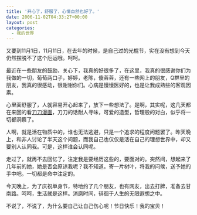 ```yaml
---
title: '开心了，舒服了，心情自然也好了。'
date: 2006-11-02T04:33:27+00:00
layout: post
categories:
  - 我的世界
---
```


又要到11月1日，11月11日，在去年的时候，是自己过的光棍节，实在没有想到今天仍然摆脱不了这个厄运哦。呵呵。

最近在一些朋友的鼓励，关心下，我真的好很多了，在这里，我真的很感谢你们为我做的一切，葡萄两口子，婷婷，老陈，傻蓉蓉，还有一些网上的朋友，Q群里的朋友，我真的很感动，很谢谢你们。心病是慢慢医好的，也是让我成熟些的客观因素。

心里面舒服了，人就容易开心起来了，放下一些想法了。是啊，其实呢，这几天都在来回的看[刀刀漫画](http://www.daodaodog.com)，刀刀的话耐人寻味，可爱的造型，哲理般的对白，似乎将一切都洞察了。

人啊，就是活在物质中的，谁也无法逃避，只是一个追求的程度问题罢了。昨天晚上，和非人讨论了半天这个问题，而我自己也仅仅是活在自己的理想世界中，却又要别人认同我。可是，这样谁会认同呢。

走过了，就再不去回忆了，注定我是要经历这些的，要面对的。突然间，想起来了几年前的她，她是否会原谅我呢？我不知道。寄一片树叶，将我的问候，送予她的手中吧。一切都是命中注定的。

今天晚上，为了庆祝单身节，特地约了几个朋友，也有网友，出去打牌，准备去甘南路。呵呵，生活就是这样。消磨时间，徘徊于人生的无限遐想之中。

不说了，不说了，为什么要自己让自己伤心呢！节日快乐！我的宝贝！